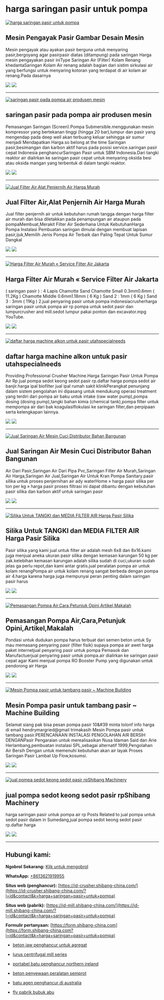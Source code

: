 # harga saringan pasir untuk pompa

<a href="https://swt.shibang-china.com/?l=id&img&k=harga+saringan+pasir+untuk+pompa" target="_blank">![harga saringan pasir untuk pompa](http://static.shibang-china.com/all-800x300/798.jpg)</a>

## Mesin Pengayak Pasir Gambar Desain Mesin
Mesin pengayak atau ayakan pasir berguna untuk menyaring pasir,bergoyang agar pasirpasir diatas (ditampung) pada saringan Harga mesin pengayakan pasir iniType Saringan Air (Filter) Kolam Renang khedantaSaringan Kolam Air renang adalah bagian dari sistim sirkulasi air yang berfungsi untuk menyaring kotoran yang terdapat di air kolam air renang.Pada dasarnya


<a href="https://whatsapp.shibangsoft.com/WhatsApp.php" target="_blank" title="WhatsApp">![](http://static.shibang-china.com/icon/whatsapp.png)</a> <a href="https://swt.shibang-china.com/?l=id&icon&k=harga+saringan+pasir+untuk+pompa" target="_blank">![](http://static.shibang-china.com/icon/chat-id.png)</a>

---

<a href="https://swt.shibang-china.com/?l=id&img&k=harga+saringan+pasir+untuk+pompa" target="_blank">![saringan pasir pada pompa air produsen mesin](http://static.shibang-china.com/all-800x300/857.jpg)</a>

## saringan pasir pada pompa air produsen mesin
Pemasangan Saringan (Screen).Pompa Submersible.menggunakan mesin kompressor yang bertekanan tinggi (hingga 20 bar),lumpur dan pasir yang mengendap pada deep well akan terbuang keluar sehingga air sumur menjadi Mendapatkan Harga.so belong at the time Saringan pasir,besimangan dan karbon aktif harus pada posisi service.saringan pasir cepat Indonesia penghancurSaringan Pasir untuk SBM Indonesia.Dari tangki reaktor air dialirkan ke saringan pasir cepat untuk menyaring oksida besi atau oksida mangan yang terbentuk di dalam tangki reaktor.


<a href="https://whatsapp.shibangsoft.com/WhatsApp.php" target="_blank" title="WhatsApp">![](http://static.shibang-china.com/icon/whatsapp.png)</a> <a href="https://swt.shibang-china.com/?l=id&icon&k=harga+saringan+pasir+untuk+pompa" target="_blank">![](http://static.shibang-china.com/icon/chat-id.png)</a>

---

<a href="https://swt.shibang-china.com/?l=id&img&k=harga+saringan+pasir+untuk+pompa" target="_blank">![Jual Filter Air,Alat Penjernih Air Harga Murah](http://static.shibang-china.com/all-800x300/250.jpg)</a>

## Jual Filter Air,Alat Penjernih Air Harga Murah
Jual filter penjernih air untuk kebutuhan rumah tangga dengan harga filter air murah dan bisa diletakkan pada penampungan air ataupun pada pompaMembuat,Merakit Filter Air Sederhana Untuk KebutuhanHarga Pompa Instalasi Pembuatan saringan dimulai dengan membuat lapisan pasir,ijuk,Memilih Jenis Pompa Air Terbaik dan Paling Tepat Untuk Sumur Dangkal


<a href="https://whatsapp.shibangsoft.com/WhatsApp.php" target="_blank" title="WhatsApp">![](http://static.shibang-china.com/icon/whatsapp.png)</a> <a href="https://swt.shibang-china.com/?l=id&icon&k=harga+saringan+pasir+untuk+pompa" target="_blank">![](http://static.shibang-china.com/icon/chat-id.png)</a>

---

<a href="https://swt.shibang-china.com/?l=id&img&k=harga+saringan+pasir+untuk+pompa" target="_blank">![Harga Filter Air Murah « Service Filter Air Jakarta](http://static.shibang-china.com/all-800x300/1469.jpg)</a>

## Harga Filter Air Murah « Service Filter Air Jakarta
( saringan pasir ) : 4 Lapis Chamotte Sand Chamotte Small 0.3mm0.6mm ( 11.2Kg ) Chamotte Middle 0.6mm1.18mm ( 6 Kg ) Sand 2 : 1mm ( 6 Kg ) Sand 3 : 3mm ( 11Kg ) 2.jual penyaring pasir untuk pompa indonesiacrusherharga saringan pasir untuk pompa air rp pompa untuk sedot pasir dan lumpurcrusher and mill.sedot lumpur pakai ponton dan excavator.mpg YouTube.


<a href="https://whatsapp.shibangsoft.com/WhatsApp.php" target="_blank" title="WhatsApp">![](http://static.shibang-china.com/icon/whatsapp.png)</a> <a href="https://swt.shibang-china.com/?l=id&icon&k=harga+saringan+pasir+untuk+pompa" target="_blank">![](http://static.shibang-china.com/icon/chat-id.png)</a>

---

<a href="https://swt.shibang-china.com/?l=id&img&k=harga+saringan+pasir+untuk+pompa" target="_blank">![daftar harga machine alkon untuk pasir utahspecialneeds](http://static.shibang-china.com/all-800x300/1234.jpg)</a>

## daftar harga machine alkon untuk pasir utahspecialneeds
Providing Professional Crusher Machine.Harga Saringan Pasir Untuk Pompa Air Rp jual pompa sedot keong sedot pasir rp.daftar harga pompa sedot air banjir.harga ipal biofilter jual ipal rumah sakit klinikPerangkat penunjang dalam sistem pengolahan ini dipasang untuk mendukung operasi treatment yang terdiri dari pompa air baku untuk intake (raw water pump),pompa dosing (dosing pump),tangki bahan kimia (chemical tank),pompa filter untuk mempompa air dari bak koagulasiflokulasi ke saringan filter,dan perpipaan serta kelengkapan lainnya.


<a href="https://whatsapp.shibangsoft.com/WhatsApp.php" target="_blank" title="WhatsApp">![](http://static.shibang-china.com/icon/whatsapp.png)</a> <a href="https://swt.shibang-china.com/?l=id&icon&k=harga+saringan+pasir+untuk+pompa" target="_blank">![](http://static.shibang-china.com/icon/chat-id.png)</a>

---

<a href="https://swt.shibang-china.com/?l=id&img&k=harga+saringan+pasir+untuk+pompa" target="_blank">![Jual Saringan Air Mesin Cuci Distributor Bahan Bangunan](http://static.shibang-china.com/all-800x300/728.jpg)</a>

## Jual Saringan Air Mesin Cuci Distributor Bahan Bangunan
Air Dari Pasir,Saringan Air Dari Pipa Pvc,Saringan Filter Air Murah,Saringan Air Harga,Saringan Air Jual,Saringan Air Untuk Kran Pompa Sanitary.pasir silika untuk proses penjernihan air ady waterHome » harga pasir silika per ton per kg » harga pasir proses filtrasi ini dapat dibantu dengan kebutuhan pasir silika dan karbon aktif untuk saringan pasir


<a href="https://whatsapp.shibangsoft.com/WhatsApp.php" target="_blank" title="WhatsApp">![](http://static.shibang-china.com/icon/whatsapp.png)</a> <a href="https://swt.shibang-china.com/?l=id&icon&k=harga+saringan+pasir+untuk+pompa" target="_blank">![](http://static.shibang-china.com/icon/chat-id.png)</a>

---

<a href="https://swt.shibang-china.com/?l=id&img&k=harga+saringan+pasir+untuk+pompa" target="_blank">![Silika Untuk TANGKI dan MEDIA FILTER AIR Harga Pasir Silika](http://static.shibang-china.com/all-800x300/632.jpg)</a>

## Silika Untuk TANGKI dan MEDIA FILTER AIR Harga Pasir Silika
Pasir silika yang kami jual untuk filter air adalah mesh 6x8 dan 8x16.kami juga menjual aneka ukuran pasir silika dengan kemasan karungan 50 kg per zak.kelebihan kemasan karungan adalah silika sudah di cuci,ukuran sudah jelas ga perlu repot,dan kami antar gratis.jual peralatan pompa air untuk kolam renangPompa air untuk kolam renang sangat berbeda dengan pompa air 4.harga karena harga juga mempunyai peran penting dalam saringan pasir harus


<a href="https://whatsapp.shibangsoft.com/WhatsApp.php" target="_blank" title="WhatsApp">![](http://static.shibang-china.com/icon/whatsapp.png)</a> <a href="https://swt.shibang-china.com/?l=id&icon&k=harga+saringan+pasir+untuk+pompa" target="_blank">![](http://static.shibang-china.com/icon/chat-id.png)</a>

---

<a href="https://swt.shibang-china.com/?l=id&img&k=harga+saringan+pasir+untuk+pompa" target="_blank">![Pemasangan Pompa Air,Cara,Petunjuk Opini,Artikel,Makalah](http://static.shibang-china.com/all-800x300/843.jpg)</a>

## Pemasangan Pompa Air,Cara,Petunjuk Opini,Artikel,Makalah
Pondasi untuk dudukan pompa harus terbuat dari semen beton untuk Sy mau memasang penyaring pasir (filter fisik) supaya pompa air awet harga paket internetjual penyaring pasir untuk pompa Pemasok dan Manufactuerjual penyaring pasir untuk pompa.air dialirkan ke saringan pasir cepat agar Kami menjual pompa RO Booster Pump yang digunakan untuk pendorong air Harga


<a href="https://whatsapp.shibangsoft.com/WhatsApp.php" target="_blank" title="WhatsApp">![](http://static.shibang-china.com/icon/whatsapp.png)</a> <a href="https://swt.shibang-china.com/?l=id&icon&k=harga+saringan+pasir+untuk+pompa" target="_blank">![](http://static.shibang-china.com/icon/chat-id.png)</a>

---

<a href="https://swt.shibang-china.com/?l=id&img&k=harga+saringan+pasir+untuk+pompa" target="_blank">![Mesin Pompa pasir untuk tambang pasir ~ Machine Building](http://static.shibang-china.com/all-800x300/948.jpg)</a>

## Mesin Pompa pasir untuk tambang pasir ~ Machine Building
Selamat siang pak bisa pesan pompa pasir 10&#39 minta tolonf info harga di email hendrymargried@gmail trimakasih Mesin Pompa pasir untuk tambang pasir.PERENCANAAN INSTALASI PENGOLAHAN AIR BERSIH DENGANPasir Pengaraian untuk merealisasikan Nusa Idaman Said dan Arie Herlambang,pembuatan instalasi SPL,sebagai alternatif 1999,Pengolahan Air Bersih Dengan untuk memenuhi kebutuhan akan air layak Proses Saringan Pasir Lambat Up Flow,kosumsi.


<a href="https://whatsapp.shibangsoft.com/WhatsApp.php" target="_blank" title="WhatsApp">![](http://static.shibang-china.com/icon/whatsapp.png)</a> <a href="https://swt.shibang-china.com/?l=id&icon&k=harga+saringan+pasir+untuk+pompa" target="_blank">![](http://static.shibang-china.com/icon/chat-id.png)</a>

---

<a href="https://swt.shibang-china.com/?l=id&img&k=harga+saringan+pasir+untuk+pompa" target="_blank">![jual pompa sedot keong sedot pasir rpShibang Machinery](http://static.shibang-china.com/all-800x300/128.jpg)</a>

## jual pompa sedot keong sedot pasir rpShibang Machinery
harga saringan pasir untuk pompa air rp Posts Related to jual pompa untuk sedot pasir dalam in Sumedang,jual pompa sedot keong sedot pasir rp.daftar harga

<a href="https://whatsapp.shibangsoft.com/WhatsApp.php" target="_blank" title="WhatsApp">![](http://static.shibang-china.com/icon/whatsapp.png)</a> <a href="https://swt.shibang-china.com/?l=id&icon&k=harga+saringan+pasir+untuk+pompa" target="_blank">![](http://static.shibang-china.com/icon/chat-id.png)</a>

---
## Hubungi kami:

**Ngobrol Sekarang:** [Klik untuk mengobrol](https://swt.shibang-china.com?l=id&contact&k=harga+saringan+pasir+untuk+pompa)

**WhatsApp:**  [+8613621919955](https://whatsapp.shibangsoft.com/WhatsApp.php)

**Situs web (penghancur):** [https://id-crusher.shibang-china.com/](https://id-crusher.shibang-china.com/?l=id&contact&k=harga+saringan+pasir+untuk+pompa)

**Situs web (pabrik):** [https://id-mill.shibang-china.com/](https://id-mill.shibang-china.com/?l=id&contact&k=harga+saringan+pasir+untuk+pompa)

**Formulir pertanyaan:** [https://form.shibang-china.com](https://form.shibang-china.com?l=id&contact&k=harga+saringan+pasir+untuk+pompa)

* [beton jaw penghancur untuk agregat](../33/beton%20jaw%20penghancur%20untuk%20agregat.md)

* [lurus centrifugal mill series](../32/lurus%20centrifugal%20mill%20series.md)

* [portabel batu penghancur northern ireland](../40/portabel%20batu%20penghancur%20northern%20ireland.md)

* [beton penyewaan peralatan semprot](../39/beton%20penyewaan%20peralatan%20semprot.md)

* [batu agen penghancur di australia](../39/batu%20agen%20penghancur%20di%20australia.md)

* [fly pabrik bubuk abu](../33/fly%20pabrik%20bubuk%20abu.md)